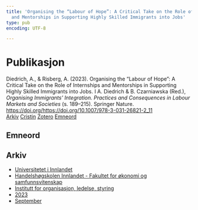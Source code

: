 ```yaml
---
title: 'Organising the “Labour of Hope”: A Critical Take on the Role of Internships
  and Mentorships in Supporting Highly Skilled Immigrants into Jobs'
type: pub
encoding: UTF-8

---
```

<h1>Publikasjon</h1>
<article id="csl-bib-container-IHVGHFYT" class="csl-bib-container">
  <div class="csl-bib-body"> <div class="csl-entry">Diedrich, A., &#38; Risberg, A. (2023). Organising the “Labour of Hope”: A Critical Take on the Role of Internships and Mentorships in Supporting Highly Skilled Immigrants into Jobs. I A. Diedrich &#38; B. Czarniawska (Red.), <i>Organising Immigrants’ Integration. Practices and Consequences in Labour Markets and Societies</i> (s. 189–215). Springer Nature. <a href="https://doi.org/https://doi.org/10.1007/978-3-031-26821-2_11">https://doi.org/https://doi.org/10.1007/978-3-031-26821-2_11</a></div> </div>
  <div class="csl-bib-buttons">
    <a href="#taxonomy-article-IHVGHFYT" alt="archive" class="csl-bib-button">Arkiv</a>
    <a href="https://app.cristin.no/results/show.jsf?id=2178629" alt="Cristin" class="csl-bib-button">Cristin</a>
    <a href="http://zotero.org/groups/5881554/items/IHVGHFYT" alt="Zotero" class="csl-bib-button">Zotero</a>
    <a href="#keywords-article-IHVGHFYT" alt="keywords" class="csl-bib-button">Emneord</a>
  </div>
  <div id="csl-bib-meta-container-IHVGHFYT"></div>
</article>
<div id="csl-bib-meta-IHVGHFYT" class="csl-bib-meta">
  <article id="keywords-article-IHVGHFYT" class="keywords-article">
    <h1>Emneord</h1>
    
  </article>
  <article id="taxonomy-article-IHVGHFYT" class="taxonomy-article">
    <h1>Arkiv</h1>
    <ul>
      <li><a href="{{< params subfolder >}}nn/archive/?key=3DCRN523">Universitetet i Innlandet</a></li>
      <li><a href="{{< params subfolder >}}nn/archive/?key=DU8Q9LN9">Handelshøgskolen Innlandet - Fakultet for økonomi og samfunnsvitenskap</a></li>
      <li><a href="{{< params subfolder >}}nn/archive/?key=4LUWR3ZM">Institutt for organisasjon, ledelse, styring</a></li>
      <li><a href="{{< params subfolder >}}nn/archive/?key=THVQJFRI">2023</a></li>
      <li><a href="{{< params subfolder >}}nn/archive/?key=IEASGXD2">September</a></li>
    </ul>
  </article>
</div>

